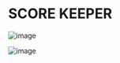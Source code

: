 # SCORE KEEPER


![image](https://github.com/user-attachments/assets/ed5aa8ed-77a8-41c7-9a27-48500c18fd99)

![image](https://github.com/user-attachments/assets/f0184f29-466e-40f7-88cc-00062379f5d4)
